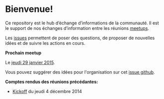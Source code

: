# Bienvenue!

Ce repository est le hub d’échange d’informations de la communauté. Il est le support de nos échanges d’information entre les  réunions [meetups](http://www.meetup.com/Erlang-startups-Paris/).

Les [issues](https://github.com/Erlang-Startups-Paris/meetups/issues) permettent de poser des questions, de proposer de nouvelles idées et de suivre les actions en cours.

**Prochain meetup**

Le [jeudi 29 janvier 2015](http://www.meetup.com/Erlang-startups-Paris/events/219110867/). 

Vous pouvez suggérer des idées pour l'organisation sur cet [issue github](https://github.com/Erlang-Startups-Paris/meetups/issues/2).

**Comptes rendus des réunions précédantes:**
- [Kickoff](meetups/kickoff.md) du jeudi 4 décembre 2014
